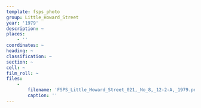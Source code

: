 ```yaml
---
template: fsps_photo
group: Little_Howard_Street
year: '1979'
description: ~
places:
    - ''
coordinates: ~
heading: ~
classification: ~
section: ~
cell: ~
film_roll: ~
files:
    -
        filename: 'FSPS_Little_Howard_Street_021,_No_8,_12-2-A,_1979.png'
        caption: ''
---
```

